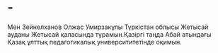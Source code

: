 # -
Мен Зейнелханов Олжас Умирзакұлы Түркістан облысы Жетысай ауданы Жетысай қаласында тұрамын.Қазіргі таңда Абай атындағы  Қазақ ұлттық педагогикалық университитетінде оқимын.
